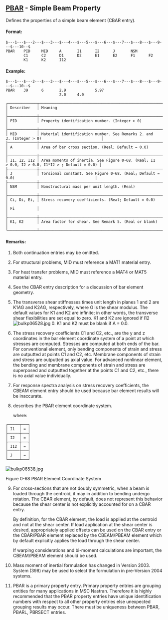## [PBAR](https://help.hexagonmi.com/bundle/MSC_Nastran_2022.4/page/Nastran_Combined_Book/qrg/bulkp/TOC.PBAR.xhtml) - Simple Beam Property

Defines the properties of a simple beam element (CBAR entry).

#### Format:

```nastran
$---1---$---2---$---3---$---4---$---5---$---6---$---7---$---8---$---9---$---10--$
PBAR    PID     MID     A       I1      I2      J       NSM                     
        C1      C2      D1      D2      E1      E2      F1      F2              
        K1      K2      I12                                                     
```
#### Example:

```nastran
$---1---$---2---$---3---$---4---$---5---$---6---$---7---$---8---$---9---$---10--$
PBAR    39      6       2.9             5.97                                    
                        2.0     4.0                                             
```
```text
┌─────────────┬───────────────────────────────────────────────────────────────────────────────────────────────┐
│ Describer   │ Meaning                                                                                       │
├─────────────┼───────────────────────────────────────────────────────────────────────────────────────────────┤
│ PID         │ Property identification number. (Integer > 0)                                                 │
├─────────────┼───────────────────────────────────────────────────────────────────────────────────────────────┤
│ MID         │ Material identification number. See Remarks 2. and 3. (Integer > 0)                           │
├─────────────┼───────────────────────────────────────────────────────────────────────────────────────────────┤
│ A           │ Area of bar cross section. (Real; Default = 0.0)                                              │
├─────────────┼───────────────────────────────────────────────────────────────────────────────────────────────┤
│ I1, I2, I12 │ Area moments of inertia. See Figure 0-68. (Real; I1 > 0.0, I2 > 0.0, I1*I2 > ; Default = 0.0) │
├─────────────┼───────────────────────────────────────────────────────────────────────────────────────────────┤
│ J           │ Torsional constant. See Figure 0-68. (Real; Default = 0.0)                                    │
├─────────────┼───────────────────────────────────────────────────────────────────────────────────────────────┤
│ NSM         │ Nonstructural mass per unit length. (Real)                                                    │
├─────────────┼───────────────────────────────────────────────────────────────────────────────────────────────┤
│ Ci, Di, Ei, │ Stress recovery coefficients. (Real; Default = 0.0)                                           │
│ Fi          │                                                                                               │
├─────────────┼───────────────────────────────────────────────────────────────────────────────────────────────┤
│ K1, K2      │ Area factor for shear. See Remark 5. (Real or blank)                                          │
└─────────────┴───────────────────────────────────────────────────────────────────────────────────────────────┘
```
#### Remarks:

1. Both continuation entries may be omitted.

2. For structural problems, MID must reference a MAT1 material entry.

3. For heat transfer problems, MID must reference a MAT4 or MAT5 material entry.

4. See the CBAR entry description for a discussion of bar element geometry.

5. The transverse shear stiffnesses times unit length in planes 1 and 2 are K1*A*G and K2*A*G, respectively, where G is the shear modulus. The default values for K1 and K2 are infinite; in other words, the transverse shear flexibilities are set equal to zero. K1 and K2 are ignored if I12 ![bulkp06528.jpg](https://help-be.hexagonmi.com/bundle/MSC_Nastran_2022.4/page/Nastran_Combined_Book/qrg/bulkp/../../../assets/bulkp06528.jpg?_LANG=enus) 0. K1 and K2 must be blank if A = 0.0.

6. The stress recovery coefficients C1 and C2, etc., are the y and z coordinates in the bar element coordinate system of a point at which stresses are computed. Stresses are computed at both ends of the bar. For conventional element, only bending components of strain and stress are outputted at points C1 and C2, etc. Membrane components of strain and stress are outputted as axial value. For advanced nonlinear element, the bending and membrane components of strain and stress are superposed and outputted together at the points C1 and C2, etc., there is no axial value individually.

7. For response spectra analysis on stress recovery coefficients, the CBEAM element entry should be used because bar element results will be inaccurate.

8.  describes the PBAR element coordinate system.

     where:

```text
┌─────┬───┐
│ I1  │ = │
├─────┼───┤
│ I2  │ = │
├─────┼───┤
│ I12 │ = │
├─────┼───┤
│ J   │ = │
└─────┴───┘
```
![bulkp06538.jpg](https://help-be.hexagonmi.com/bundle/MSC_Nastran_2022.4/page/Nastran_Combined_Book/qrg/bulkp/../../../assets/bulkp06538.jpg?_LANG=enus)

Figure 0-68 PBAR Element Coordinate System

9. For cross-sections that are not doubly symmetric, when a beam is loaded through the centroid, it may in addition to bending undergo rotation. The CBAR element, by default, does not represent this behavior because the shear center is not explicitly accounted for on a CBAR entry.

     By definition, for the CBAR element, the load is applied at the centroid and not at the shear center. If load application at the shear center is desired, appropriately applied offsets can be used on the CBAR entry or the CBAR/PBAR element replaced by the CBEAM/PBEAM element which by default explicitly applies the load through the shear center.

     If warping considerations and bi-moment calculations are important, the CBEAM/PBEAM element should be used.

10. Mass moment of inertial formulation has changed in Version 2003. System (398) may be used to select the formulation in pre-Version 2004 systems.

11. PBAR is a primary property entry. Primary property entries are grouping entities for many applications in MSC Nastran. Therefore it is highly recommended that the PBAR property entries have unique identification numbers with respect to all other property entries else unexpected grouping results may occur. There must be uniqueness between PBAR, PBARL, PBRSECT entries.


